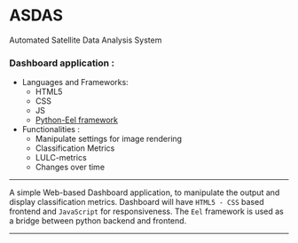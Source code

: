 # ASDAS
Automated Satellite Data Analysis System

### Dashboard application : 
* Languages and Frameworks:
  * HTML5
  * CSS 
  * JS
  * [Python-Eel framework](https://pypi.org/project/Eel/)
* Functionalities :
  * Manipulate settings for image rendering
  * Classification Metrics 
  * LULC-metrics
  * Changes over time

---

A simple Web-based Dashboard application, to manipulate the output and display classification metrics. 
Dashboard will have `HTML5 - CSS` based frontend and `JavaScript` for responsiveness.
The `Eel` framework is used as a bridge between python backend and frontend.

---
